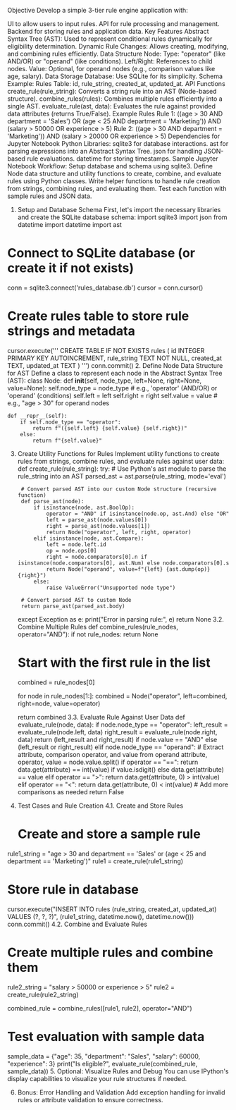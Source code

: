 Objective
Develop a simple 3-tier rule engine application with:

UI to allow users to input rules.
API for rule processing and management.
Backend for storing rules and application data.
Key Features
Abstract Syntax Tree (AST): Used to represent conditional rules dynamically for eligibility determination.
Dynamic Rule Changes: Allows creating, modifying, and combining rules efficiently.
Data Structure
Node:
Type: "operator" (like AND/OR) or "operand" (like conditions).
Left/Right: References to child nodes.
Value: Optional, for operand nodes (e.g., comparison values like age, salary).
Data Storage
Database: Use SQLite for its simplicity.
Schema Example:
Rules Table: id, rule_string, created_at, updated_at.
API Functions
create_rule(rule_string): Converts a string rule into an AST (Node-based structure).
combine_rules(rules): Combines multiple rules efficiently into a single AST.
evaluate_rule(ast, data): Evaluates the rule against provided data attributes (returns True/False).
Example Rules
Rule 1: ((age > 30 AND department = 'Sales') OR (age < 25 AND department = 'Marketing')) AND (salary > 50000 OR experience > 5)
Rule 2: ((age > 30 AND department = 'Marketing')) AND (salary > 20000 OR experience > 5)
Dependencies for Jupyter Notebook
Python Libraries:
sqlite3 for database interactions.
ast for parsing expressions into an Abstract Syntax Tree.
json for handling JSON-based rule evaluations.
datetime for storing timestamps.
Sample Jupyter Notebook Workflow:
Setup database and schema using sqlite3.
Define Node data structure and utility functions to create, combine, and evaluate rules using Python classes.
Write helper functions to handle rule creation from strings, combining rules, and evaluating them.
Test each function with sample rules and JSON data.

1. Setup and Database Schema
First, let's import the necessary libraries and create the SQLite database schema:
import sqlite3
import json
from datetime import datetime
import ast

# Connect to SQLite database (or create it if not exists)
conn = sqlite3.connect('rules_database.db')
cursor = conn.cursor()

# Create rules table to store rule strings and metadata
cursor.execute('''
    CREATE TABLE IF NOT EXISTS rules (
        id INTEGER PRIMARY KEY AUTOINCREMENT,
        rule_string TEXT NOT NULL,
        created_at TEXT,
        updated_at TEXT
    )
''')
conn.commit()
2. Define Node Data Structure for AST
Define a class to represent each node in the Abstract Syntax Tree (AST):
class Node:
    def __init__(self, node_type, left=None, right=None, value=None):
        self.node_type = node_type  # e.g., 'operator' (AND/OR) or 'operand' (conditions)
        self.left = left
        self.right = right
        self.value = value  # e.g., "age > 30" for operand nodes

    def __repr__(self):
        if self.node_type == "operator":
            return f"({self.left} {self.value} {self.right})"
        else:
            return f"{self.value}"
3. Create Utility Functions for Rules
Implement utility functions to create rules from strings, combine rules, and evaluate rules against user data:
def create_rule(rule_string):
    try:
        # Use Python's ast module to parse the rule_string into an AST
        parsed_ast = ast.parse(rule_string, mode='eval')
        
        # Convert parsed AST into our custom Node structure (recursive function)
        def parse_ast(node):
            if isinstance(node, ast.BoolOp):
                operator = "AND" if isinstance(node.op, ast.And) else "OR"
                left = parse_ast(node.values[0])
                right = parse_ast(node.values[1])
                return Node("operator", left, right, operator)
            elif isinstance(node, ast.Compare):
                left = node.left.id
                op = node.ops[0]
                right = node.comparators[0].n if isinstance(node.comparators[0], ast.Num) else node.comparators[0].s
                return Node("operand", value=f"{left} {ast.dump(op)} {right}")
            else:
                raise ValueError("Unsupported node type")
        
        # Convert parsed AST to custom Node
        return parse_ast(parsed_ast.body)

    except Exception as e:
        print("Error in parsing rule:", e)
        return None
3.2. Combine Multiple Rules
   def combine_rules(rule_nodes, operator="AND"):
    if not rule_nodes:
        return None
    
    # Start with the first rule in the list
    combined = rule_nodes[0]
    
    for node in rule_nodes[1:]:
        combined = Node("operator", left=combined, right=node, value=operator)
    
    return combined
3.3. Evaluate Rule Against User Data
   def evaluate_rule(node, data):
    if node.node_type == "operator":
        left_result = evaluate_rule(node.left, data)
        right_result = evaluate_rule(node.right, data)
        return (left_result and right_result) if node.value == "AND" else (left_result or right_result)
    elif node.node_type == "operand":
        # Extract attribute, comparison operator, and value from operand
        attribute, operator, value = node.value.split()
        if operator == "==":
            return data.get(attribute) == int(value) if value.isdigit() else data.get(attribute) == value
        elif operator == ">":
            return data.get(attribute, 0) > int(value)
        elif operator == "<":
            return data.get(attribute, 0) < int(value)
        # Add more comparisons as needed
    return False
4. Test Cases and Rule Creation
4.1. Create and Store Rules
   # Create and store a sample rule
rule1_string = "age > 30 and department == 'Sales' or (age < 25 and department == 'Marketing')"
rule1 = create_rule(rule1_string)

# Store rule in database
cursor.execute("INSERT INTO rules (rule_string, created_at, updated_at) VALUES (?, ?, ?)",
               (rule1_string, datetime.now(), datetime.now()))
conn.commit()
4.2. Combine and Evaluate Rules
# Create multiple rules and combine them
rule2_string = "salary > 50000 or experience > 5"
rule2 = create_rule(rule2_string)

combined_rule = combine_rules([rule1, rule2], operator="AND")

# Test evaluation with sample data
sample_data = {"age": 35, "department": "Sales", "salary": 60000, "experience": 3}
print("Is eligible?", evaluate_rule(combined_rule, sample_data))
5. Optional: Visualize Rules and Debug
You can use IPython's display capabilities to visualize your rule structures if needed.

6. Bonus: Error Handling and Validation
Add exception handling for invalid rules or attribute validation to ensure correctness.
